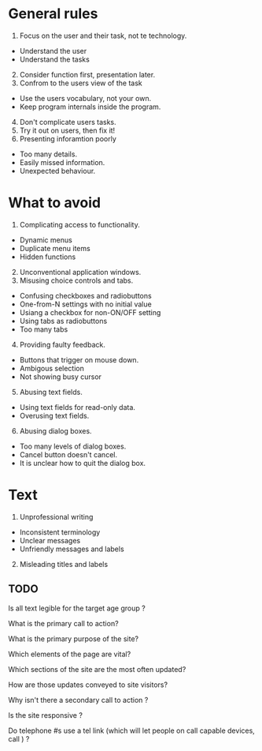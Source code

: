 
<h1>General rules</h1>

1. Focus on the user and their task, not te technology.
  - Understand the user
  - Understand the tasks
2. Consider function first, presentation later.
3. Confrom to the users view of the task
  - Use the users vocabulary, not your own.
  - Keep program internals inside the program.
4. Don't complicate users tasks.
5. Try it out on users, then fix it!
6. Presenting inforamtion poorly
  - Too many details.
  - Easily missed information.
  - Unexpected behaviour.

<h1>What to avoid</h1>

1. Complicating access to functionality.
  - Dynamic menus
  - Duplicate menu items
  - Hidden functions
2. Unconventional application windows.
3. Misusing choice controls and tabs.
  - Confusing checkboxes and radiobuttons
  - One-from-N settings with no initial value
  - Usiang a checkbox for non-ON/OFF setting
  - Using tabs as radiobuttons
  - Too many tabs
4. Providing faulty feedback.
  - Buttons that trigger on mouse down.
  - Ambigous selection
  - Not showing busy cursor
5. Abusing text fields.
  - Using text fields for read-only data.
  - Overusing text fields.
6. Abusing dialog boxes.
  - Too many levels of dialog boxes.
  - Cancel button doesn't cancel.
  - It is unclear how to quit the dialog box.

<h1>Text</h1>

1. Unprofessional writing
  - Inconsistent terminology
  - Unclear messages
  - Unfriendly messages and labels
2. Misleading titles and labels


## TODO

Is all text legible for the target age group ?

What is the primary call to action?

What is the primary purpose of the site?

Which elements of the page are vital?

Which sections of the site are the most often updated?

How are those updates conveyed to site visitors?

Why isn't there a secondary call to action ?

Is the site responsive ?

Do telephone #s use a tel link (which will let people on call capable devices, call ) ?
